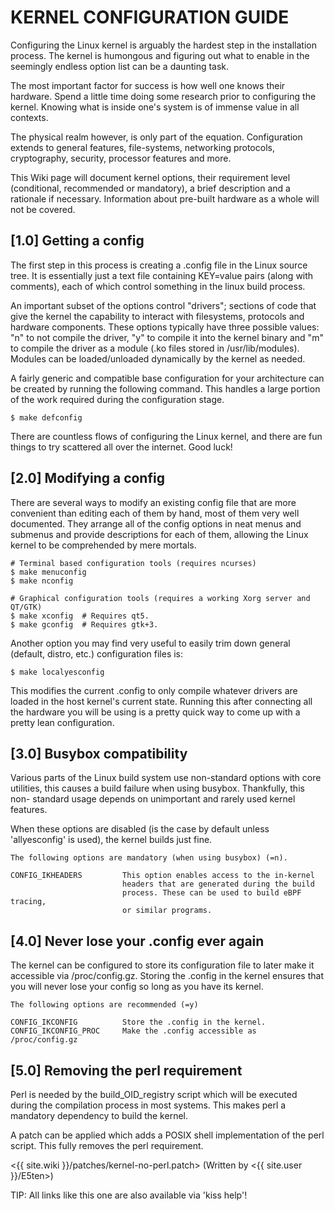 KERNEL CONFIGURATION GUIDE
==========================

Configuring the Linux kernel is arguably the hardest step in the installation
process. The kernel is humongous and figuring out what to enable in the
seemingly endless option list can be a daunting task.

The most important factor for success is how well one knows their hardware.
Spend a little time doing some research prior to configuring the kernel. Knowing
what is inside one's system is of immense value in all contexts.

The physical realm however, is only part of the equation. Configuration extends
to general features, file-systems, networking protocols, cryptography, security,
processor features and more.

This Wiki page will document kernel options, their requirement level
(conditional, recommended or mandatory), a brief description and a rationale if
necessary. Information about pre-built hardware as a whole will not be covered.

[1.0] Getting a config
----------------------

The first step in this process is creating a .config file in the Linux source
tree. It is essentially just a text file containing KEY=value pairs (along with
comments), each of which control something in the linux build process.

An important subset of the options control "drivers"; sections of code that give
the kernel the capability to interact with filesystems, protocols and hardware
components. These options typically have three possible values: "n" to not
compile the driver, "y" to compile it into the kernel binary and "m" to compile
the driver as a module (.ko files stored in /usr/lib/modules). Modules can be
loaded/unloaded dynamically by the kernel as needed.

A fairly generic and compatible base configuration for your architecture can be
created by running the following command. This handles a large portion of the
work required during the configuration stage.

    $ make defconfig

There are countless flows of configuring the Linux kernel, and there are fun
things to try scattered all over the internet. Good luck!

[2.0] Modifying a config
------------------------

There are several ways to modify an existing config file that are more
convenient than editing each of them by hand, most of them very well
documented. They arrange all of the config options in neat menus and submenus
and provide descriptions for each of them, allowing the Linux kernel to be
comprehended by mere mortals.

    # Terminal based configuration tools (requires ncurses)
    $ make menuconfig
    $ make nconfig

    # Graphical configuration tools (requires a working Xorg server and QT/GTK)
    $ make xconfig  # Requires qt5.
    $ make gconfig  # Requires gtk+3.

Another option you may find very useful to easily trim down general (default,
distro, etc.) configuration files is:

    $ make localyesconfig

This modifies the current .config to only compile whatever drivers are loaded in
the host kernel's current state. Running this after connecting all the hardware
you will be using is a pretty quick way to come up with a pretty lean
configuration.

[3.0] Busybox compatibility
---------------------------

Various parts of the Linux build system use non-standard options with core
utilities, this causes a build failure when using busybox. Thankfully, this non-
standard usage depends on unimportant and rarely used kernel features.

When these options are disabled (is the case by default unless 'allyesconfig' is
used), the kernel builds just fine.

    The following options are mandatory (when using busybox) (=n).

    CONFIG_IKHEADERS         This option enables access to the in-kernel
                             headers that are generated during the build
                             process. These can be used to build eBPF tracing,
                             or similar programs.

[4.0] Never lose your .config ever again
----------------------------------------

The kernel can be configured to store its configuration file to later make it
accessible via /proc/config.gz. Storing the .config in the kernel ensures that
you will never lose your config so long as you have its kernel.

    The following options are recommended (=y)

    CONFIG_IKCONFIG          Store the .config in the kernel.
    CONFIG_IKCONFIG_PROC     Make the .config accessible as /proc/config.gz

[5.0] Removing the perl requirement
-----------------------------------

Perl is needed by the build_OID_registry script which will be executed during
the compilation process in most systems. This makes perl a mandatory dependency
to build the kernel.

A patch can be applied which adds a POSIX shell implementation of the perl
script. This fully removes the perl requirement.

<{{ site.wiki }}/patches/kernel-no-perl.patch>  (Written by
<{{ site.user }}/E5ten>)

TIP: All links like this one are also available via 'kiss help'!

